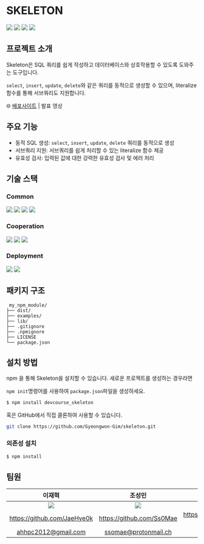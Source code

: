 # SKELETON

<img src="https://img.shields.io/badge/ESlint-4B32C3?style=for-the-badge&logo=eslint&logoColor=white"/>
<img src="https://img.shields.io/badge/JavaScript-f7df1e?style=for-the-badge&logo=javascript&logoColor=white"/>
<img src="https://img.shields.io/badge/Prettier-F7B93E?style=for-the-badge&logo=Prettier&logoColor=white"/>
<img src="https://img.shields.io/badge/mariadb-003545?style=for-the-badge&logo=mariadb&003545lor=white"/>

## 프로젝트 소개

Skeleton은 SQL 쿼리를 쉽게 작성하고 데이터베이스와 상호작용할 수 있도록 도와주는 도구입니다.

`select`, `insert`, `update`, `delete`와 같은 쿼리를 동적으로 생성할 수 있으며, literalize함수를 통해 서브쿼리도 지원합니다.

🌐 [배포사이트](https://www.npmjs.com/package/devcourse_skeleton) | 발표 영상

## 주요 기능

-   동적 SQL 생성: `select`, `insert`, `update`, `delete` 쿼리를 동적으로 생성
-   서브쿼리 지원: 서브쿼리를 쉽게 처리할 수 있는 literalize 함수 제공
-   유효성 검사: 입력된 값에 대한 강력한 유효성 검사 및 에러 처리

## 기술 스택

### Common

<img src="https://img.shields.io/badge/ESlint-4B32C3?style=for-the-badge&logo=eslint&logoColor=white"/>
<img src="https://img.shields.io/badge/JavaScript-f7df1e?style=for-the-badge&logo=javascript&logoColor=white"/>
<img src="https://img.shields.io/badge/Prettier-F7B93E?style=for-the-badge&logo=Prettier&logoColor=white"/>
<img src="https://img.shields.io/badge/mariadb-003545?style=for-the-badge&logo=mariadb&003545lor=white"/>

### Cooperation

<img src="https://img.shields.io/badge/slack-4A154B?style=for-the-badge&logo=slack&003545lor=white"/>
<img src="https://img.shields.io/badge/notion-000000?style=for-the-badge&logo=notion&003545lor=white"/>
<img src="https://img.shields.io/badge/git-F05032?style=for-the-badge&logo=git&logoColor=white"/>

### Deployment

<img src="https://img.shields.io/badge/npm-CB3837?style=for-the-badge&logo=npm&003545lor=white"/>
<img src="https://img.shields.io/badge/github-181717?style=for-the-badge&logo=github&003545lor=white"/>

## 패키지 구조

```
 my_npm_module/
├── dist/
├── examples/
├── lib/
├── .gitignore
├── .npmignore
├── LICENSE
└── package.json
```

## 설치 방법

npm 을 통해 Skeleton을 설치할 수 있습니다.
새로운 프로젝트를 생성하는 경우라면

`npm init`명령어를 사용하여 `package.json`파일을 생성하세요.

```bash
$ npm install devcourse_skeleton
```

혹은 GitHub에서 직접 클론하여 사용할 수 있습니다.

```bash
git clone https://github.com/Gyeongwon-Gim/skeleton.git
```

### 의존성 설치

```bash
$ npm install
```

## 팀원

|                              이재혁                              |                              조성민                              |                              김경원                              |
| :--------------------------------------------------------------: | :--------------------------------------------------------------: | :--------------------------------------------------------------: |
| <img src="https://avatars.githubusercontent.com/u/55015406?v=4"> | <img src="https://avatars.githubusercontent.com/u/80831228?v=4"> | <img src="https://avatars.githubusercontent.com/u/92427216?v=4"> |
|                   https://github.com/JaeHye0k                    |                    https://github.com/Ss0Mae                     |                 https://github.com/Gyeongwon-Gim                 |
|                       ahhpc2012@gmail.com                        |                       ssomae@protonmail.ch                       |                         nwgmig@gmail.com                         |
